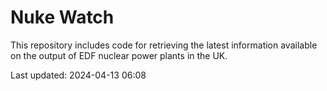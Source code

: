 # Nuke Watch

This repository includes code for retrieving the latest information available on the output of EDF nuclear power plants in the UK.

Last updated: 2024-04-13 06:08
